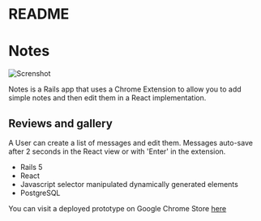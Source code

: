 # README

# Notes
![Screnshot](https://i.imgur.com/VbuOKQK.png)

Notes is a Rails app that uses a Chrome Extension to allow you to add simple notes and then edit them in a React implementation. 

## Reviews and gallery

A User can create a list of messages and edit them. Messages auto-save after 2 seconds in the React view or with 'Enter' in the extension.

 - Rails 5 
 - React
 - Javascript selector manipulated dynamically generated elements
 - PostgreSQL
 

You can visit a deployed prototype on Google Chrome Store [here](https://chrome.google.com/webstore/detail/notes/bnddnmahgmcpfmkneafkkkacohlpfnhi)

